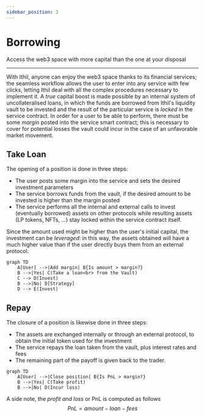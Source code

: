 ```yaml
---
sidebar_position: 3
---
```


# Borrowing
Access the web3 space with more capital than the one at your disposal

---

With Ithil, anyone can enjoy the web3 space thanks to its financial services; the seamless workflow allows the user to enter into any service with few clicks, letting Ithil deal with all the complex procedures necessary to implement it.
A *true* capital boost is made possible by an internal system of uncollateralised loans, in which the funds are borrowed from Ithil's liquidity vault to be invested and the result of the particular service is *locked* in the service contract.
In order for a user to be able to perform, there must be some *margin* posted into the service smart contract; this is necessary to cover for potential losses the vault could incur in the case of an unfavorable market movement.


## Take Loan

The opening of a position is done in three steps:
- The user posts some margin into the service and sets the desired investment parameters
- The service borrows funds from the vault, if the desired amount to be invested is higher than the margin posted
- The service performs all the internal and external calls to invest (eventually borrowed) assets on other protocols while resulting assets (LP tokens, NFTs, ...) stay locked within the service contract itself.

Since the amount used might be higher than the user's initial capital, the investment can be *leveraged*: in this way, the assets obtained will have a much higher value than if the user directly buys them from an external protocol.

```mermaid
graph TD
    A[User] -->|Add margin| B{Is amount > margin?}
    B -->|Yes| C(Take a loan<br> from the Vault)
    C --> D(Invest)
    B -->|No| D[Strategy]
    D --> E(Invest)
```

## Repay

The closure of a position is likewise done in three steps:
- The assets are exchanged internally or through an external protocol, to obtain the initial token used for the investment
- The service repays the loan taken from the vault, plus interest rates and fees
- The remaining part of the payoff is given back to the trader.

```mermaid
graph TD
    A[User] -->|Close position| B{Is PnL > margin?}
    B -->|Yes| C(Take profit)
    B -->|No| D(Incur loss)
```

A side note, the *profit and loss* or PnL is computed as follows 
$$
PnL = amount - loan - fees
$$